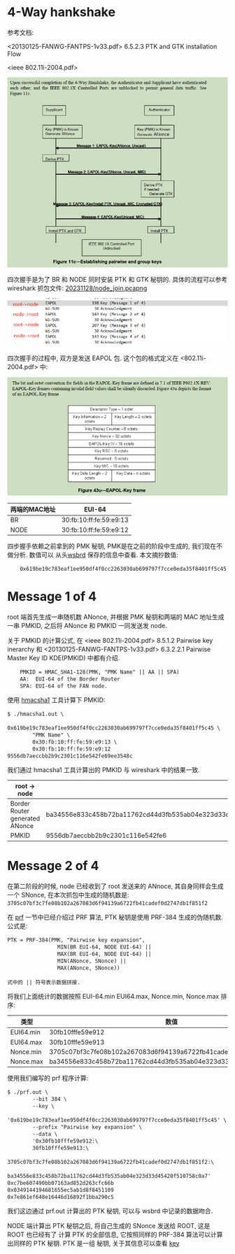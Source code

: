 4-Way hankshake
===============

参考文档:

<20130125-FANWG-FANTPS-1v33.pdf> 6.5.2.3 PTK and GTK installation Flow

<ieee 802.11i-2004.pdf>

![4way](./pic/4way_handshake/4way.png)

四次握手是为了 BR 和 NODE 同时安装 PTK 和 GTK 秘钥的. 具体的流程可以参考 wireshark
抓包文件: [20231128/node_join.pcapng](./20231128/node_join.pcapng)

![4way handshake](./pic/4way_handshake/4way-wireshark.png)

四次握手的过程中, 双方是发送 EAPOL 包. 这个包的格式定义在 <802.11i-2004.pdf> 中:

![eapol key frame](./pic/4way_handshake/eapol_key_frame.png)

| 两端的MAC地址 | EUI-64                  |
| ------------- | ----------------------- |
| BR            | 30:fb:10:ff:fe:59:e9:13 |
| NODE          | 30:fb:10:ff:fe:59:e9:12 |

四步握手依赖之前拿到的 PMK 秘钥, PMK是在之前的阶段中生成的, 我们现在不做分析. 数值可以
从头[wsbrd](../wireshark/20231128/README.md) 保存的信息中查看. 本文摘抄数值:

        0x619be19c783eaf1ee950df4f0cc2263030ab699797f7cce0eda35f8401ff5c45

# Message 1 of 4

root 端首先生成一串随机数 ANonce, 并根据 PMK 秘钥和两端的 MAC 地址生成一串 PMKID,
之后将 ANonce 和 PMKID 一同发送发 node.

关于 PMKID 的计算公式, 在 <ieee 802.11i-2004.pdf> 8.5.1.2 Pairwise key inerarchy
和 <20130125-FANWG-FANTPS-1v33.pdf> 6.3.2.2.1 Pairwise Master Key ID KDE(PMKID)
中都有介绍.

        PMKID = HMAC_SHA1-128(PMK, "PMK Name" || AA || SPA)
        AA:  EUI-64 of the Border Router
        SPA: EUI-64 of the FAN node.

使用 [hmacsha1](../hmac/hmacsha1.c) 工具计算下 PMKID:

```console
$ ./hmacsha1.out \
        0x619be19c783eaf1ee950df4f0cc2263030ab699797f7cce0eda35f8401ff5c45 \
        "PMK Name" \
        0x30:fb:10:ff:fe:59:e9:13 \
        0x30:fb:10:ff:fe:59:e9:12
9556db7aeccbb2b9c2301c116e542fe69ee3548c
```

我们通过 hmacsha1 工具计算出的 PMKID 与 wireshark 中的结果一致.

| root -> node                   |                                                              |
| ------------------------------ | ------------------------------------------------------------ |
| Border Router generated ANonce | ba34556e833c458b72ba11762cd44d3fb535ab04e323d33d45420f510758c0a7 |
| PMKID                          | 9556db7aeccbb2b9c2301c116e542fe6                             |

# Message 2 of 4

在第二阶段的时候, node 已经收到了 root 发送来的 ANnoce, 其自身同样会生成一个 SNonce,
在本次抓包中生成的随机数是:
`3705c07bf3c7fe08b102a267083d6f94139a6722fb41cadef0d2747db1f851f2`

在 [prf](../ieee80211i_prf/README.md) 一节中已经介绍过 PRF 算法, PTK 秘钥是使用
PRF-384 生成的伪随机数. 公式是:

```
PTK = PRF-384(PMK, "Pairwise key expansion",
                MIN(BR EUI-64, NODE EUI-64) ||
                MAX(BR EUI-64, NODE EUI-64) ||
                MIN(ANonce, SNonce) ||
                MAX(ANonce, SNonce))

式中的 || 符号表示数据拼接.
```

将我们上面统计的数据按照 EUI-64.min EUI64.max, Nonce.min, Nonce.max 排序:

| 类型      | 数值                                                         |
| --------- | ------------------------------------------------------------ |
| EUI64.min | 30fb10fffe59e912                                             |
| EUI64.max | 30fb10fffe59e913                                             |
| Nonce.min | 3705c07bf3c7fe08b102a267083d6f94139a6722fb41cadef0d2747db1f851f2 |
| Nonce.max | ba34556e833c458b72ba11762cd44d3fb535ab04e323d33d45420f510758c0a7 |

使用我们编写的 prf 程序计算:

```console
$ ./prf.out \
        --bit 384 \
        --key \
        '0x619be19c783eaf1ee950df4f0cc2263030ab699797f7cce0eda35f8401ff5c45' \
        --prefix "Pairwise key expansion" \
        --data \
        '0x30fb10fffe59e912:\
        30fb10fffe59e913:\
        3705c07bf3c7fe08b102a267083d6f94139a6722fb41cadef0d2747db1f851f2:\
        ba34556e833c458b72ba11762cd44d3fb535ab04e323d33d45420f510758c0a7'
0xc7be607490bb07163ad852d263cfc66b
0x0349144194681655ec5ab1d8f8451109
0x7e861ef648e16446d16892f1bba290c5
```

我们这边通过 prf.out 计算出的 PTK 秘钥, 可以与 wsbrd 中记录的数据吻合.

NODE 端计算出 PTK 秘钥之后, 将自己生成的 SNonce 发送给 ROOT, 这是 ROOT 也已经有了
计算 PTK 的全部信息, 它按照同样的 PRF-384 算法可以计算出同样的 PTK 秘钥. PTK 是一组
秘钥, 关于其信息可以查看 [key](../key/README.md)

